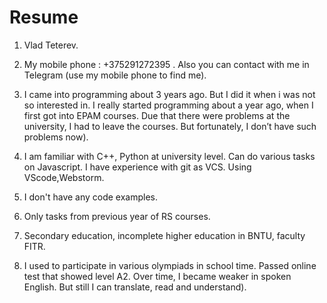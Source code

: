 # Resume
1. Vlad Teterev.
1. My mobile phone : +375291272395 . Also you can contact with me in Telegram (use my mobile phone to find me).

1. I came into programming about 3 years ago. But I did it when i was not so interested in. I really started programming about a year ago, when I first got into 
  EPAM courses. Due that there were problems at the university, I had to leave the courses. But fortunately, I don’t have such problems now).
1. I am familiar with С++, Python at university level. Can do various tasks on Javascript. I have experience with git as VCS. Using VScode,Webstorm.
1. I don't have any code examples.
1. Only tasks from previous year of RS courses.
1. Secondary education, incomplete higher education in BNTU, faculty FITR. 
1. I used to participate in various olympiads in school time. Passed online test that showed level A2. 
Over time, I became weaker in spoken English. But still I can translate, read and understand).


